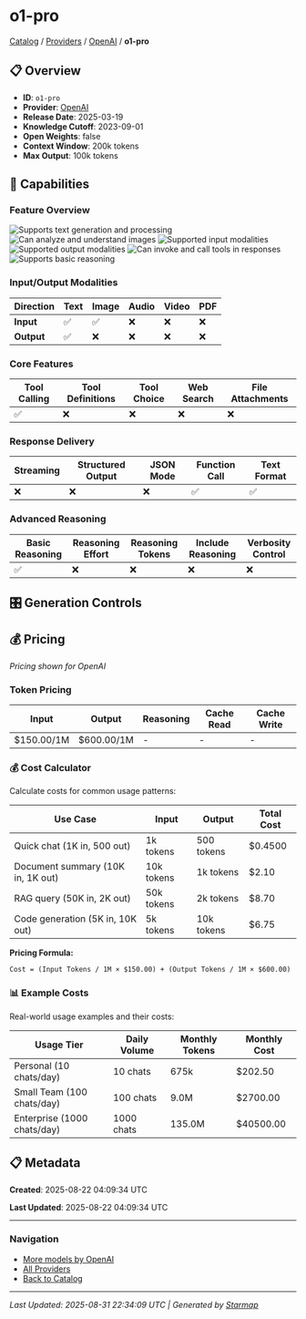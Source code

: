 # o1-pro
  
[Catalog](../../../..) / [Providers](../../..) / [OpenAI](../..) / **o1-pro**


## 📋 Overview
  
- **ID**: `o1-pro`
- **Provider**: [OpenAI](../)
- **Release Date**: 2025-03-19
- **Knowledge Cutoff**: 2023-09-01
- **Open Weights**: false
- **Context Window**: 200k tokens
- **Max Output**: 100k tokens
  
## 🎯 Capabilities
  
### Feature Overview
  
![Supports text generation and processing](https://img.shields.io/badge/text-✓-blue) ![Can analyze and understand images](https://img.shields.io/badge/vision-✓-purple) ![Supported input modalities](https://img.shields.io/badge/input-text,image-teal) ![Supported output modalities](https://img.shields.io/badge/output-text-cyan) ![Can invoke and call tools in responses](https://img.shields.io/badge/tool__calls-✓-yellow) ![Supports basic reasoning](https://img.shields.io/badge/reasoning-✓-lime)
  
  
### Input/Output Modalities
  
| Direction | Text | Image | Audio | Video | PDF |
|---------|---------|---------|---------|---------|---------|
| **Input** | ✅ | ✅ | ❌ | ❌ | ❌ |
| **Output** | ✅ | ❌ | ❌ | ❌ | ❌ |

  
### Core Features
  
| Tool Calling | Tool Definitions | Tool Choice | Web Search | File Attachments |
|---------|---------|---------|---------|---------|
| ✅ | ❌ | ❌ | ❌ | ❌ |

  
### Response Delivery
  
| Streaming | Structured Output | JSON Mode | Function Call | Text Format |
|---------|---------|---------|---------|---------|
| ❌ | ❌ | ❌ | ✅ | ✅ |

  
### Advanced Reasoning
  
| Basic Reasoning | Reasoning Effort | Reasoning Tokens | Include Reasoning | Verbosity Control |
|---------|---------|---------|---------|---------|
| ✅ | ❌ | ❌ | ❌ | ❌ |

  
## 🎛️ Generation Controls
  
## 💰 Pricing
  
*Pricing shown for OpenAI*
  
  
### Token Pricing
  
| Input | Output | Reasoning | Cache Read | Cache Write |
|---------|---------|---------|---------|---------|
| $150.00/1M | $600.00/1M | - | - | - |

  
### 💰 Cost Calculator
  
Calculate costs for common usage patterns:
  
  
| Use Case | Input | Output | Total Cost |
|---------|---------|---------|---------|
| Quick chat (1K in, 500 out) | 1k tokens | 500 tokens | $0.4500 |
| Document summary (10K in, 1K out) | 10k tokens | 1k tokens | $2.10 |
| RAG query (50K in, 2K out) | 50k tokens | 2k tokens | $8.70 |
| Code generation (5K in, 10K out) | 5k tokens | 10k tokens | $6.75 |

  
**Pricing Formula:**
  
```
Cost = (Input Tokens / 1M × $150.00) + (Output Tokens / 1M × $600.00)
```
  
### 📊 Example Costs
  
Real-world usage examples and their costs:
  
  
| Usage Tier | Daily Volume | Monthly Tokens | Monthly Cost |
|---------|---------|---------|---------|
| Personal (10 chats/day) | 10 chats | 675k | $202.50 |
| Small Team (100 chats/day) | 100 chats | 9.0M | $2700.00 |
| Enterprise (1000 chats/day) | 1000 chats | 135.0M | $40500.00 |

  
## 📋 Metadata
  
**Created**: 2025-08-22 04:09:34 UTC
  
**Last Updated**: 2025-08-22 04:09:34 UTC
  
  
---
  
  
### Navigation

- [More models by OpenAI](../)
- [All Providers](../../../../providers)
- [Back to Catalog](../../../..)


---
_Last Updated: 2025-08-31 22:34:09 UTC | Generated by [Starmap](https://github.com/agentstation/starmap)_
